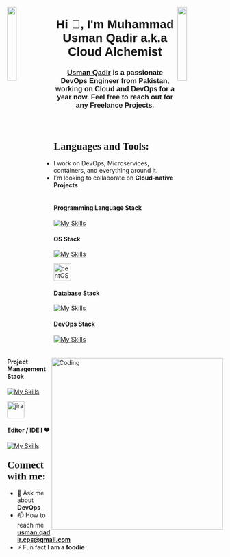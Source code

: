 
<!-- Header Section -->
<img align="left" src="https://user-images.githubusercontent.com/65187002/144930161-2f783401-8d27-4fdf-a2f7-cc0ba32f1f1f.gif" width="21%" style="display:inline;"><img align="right" src="https://user-images.githubusercontent.com/65187002/144930161-2f783401-8d27-4fdf-a2f7-cc0ba32f1f1f.gif" width="21%" style="display:inline;">
<h1 align="center"><font face="Arial">Hi 👋, I'm Muhammad Usman Qadir a.k.a Cloud Alchemist</font></h1>
<h3 align="center"><font face="Arial"><a href="https://www.linkedin.com/in/usman-qadir-072792180/" target="_blank" rel="noreferrer">Usman Qadir</a> is a passionate DevOps Engineer from Pakistan, working on Cloud and DevOps for a year now. Feel free to reach out for any Freelance Projects.</font></h3>
<br><br>

<!-- GIF -->
<img align="right" alt="Coding" width="400" src="https://user-images.githubusercontent.com/74038190/229223263-cf2e4b07-2615-4f87-9c38-e37600f8381a.gif" />



<!-- Languages and Tools Section -->
<h3 align="left"><font size="+2" face="Verdana">Languages and Tools:</font></h3>


- I work on DevOps, Microservices, containers,
  and everything around it.
- I’m looking to collaborate on **Cloud-native Projects**
<br><br>


#### Programming Language Stack
[![My Skills](https://skillicons.dev/icons?i=bash,py,js)](https://skillicons.dev)

#### OS Stack
[![My Skills](https://skillicons.dev/icons?i=linux,ubuntu,Centos)](https://skillicons.dev) <p align="left"> <img src="https://www.vectorlogo.zone/logos/centos/centos-icon.svg" alt="centOS" title="centOS" width="40" height="40"/> </p>

#### Database Stack
[![My Skills](https://skillicons.dev/icons?i=mysql,postgres,cassandra,dynamoDb)](https://skillicons.dev)



#### DevOps Stack 
[![My Skills](https://skillicons.dev/icons?i=aws,azure,terraform,ansible,jenkins,docker,kubernetes,nginx,prometheus,grafana)](https://skillicons.dev)


#### Project Management Stack
[![My Skills](https://skillicons.dev/icons?i=git,github,jira,trello)](https://skillicons.dev)
<p align="left"><img src="https://www.vectorlogo.zone/logos/atlassian_jira/atlassian_jira-icon.svg" alt="jira" title="jira" width="40" height="40"/> </p>

#### Editor / IDE I ♥
[![My Skills](https://skillicons.dev/icons?i=sublime,vscode,vim)](https://skillicons.dev)


<!-- Contact Section -->
<h3 align="left"><font size="+2" face="Verdana">Connect with me:</font></h3>
<p align="left">
</p>

- 💬 Ask me about **DevOps**
- 📫 How to reach me **[usman.qadir.cps@gmail.com](usman.qadir.cps@gmail.com)**
- ⚡ Fun fact **I am a foodie**

<!--
**Usman-Qadir/Usman-Qadir** is a ✨ _special_ ✨ repository because its `README.md` (this file) appears on your GitHub profile.

Here are some ideas to get you started:

- 🔭 I’m currently working on ...
- 🌱 I’m currently learning ...
- 👯 I’m looking to collaborate on ...
- 🤔 I’m looking for help with ...
- 💬 Ask me about ...
- 📫 How to reach me: ...
- 😄 Pronouns: ...
- ⚡ Fun fact: ...
-->
